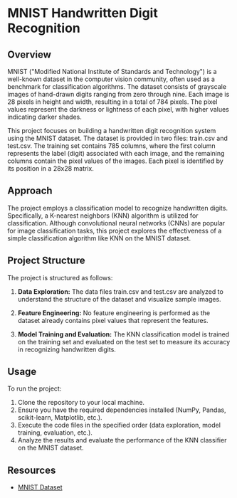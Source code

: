 # MNIST Handwritten Digit Recognition

## Overview
MNIST ("Modified National Institute of Standards and Technology") is a well-known dataset in the computer vision community, often used as a benchmark for classification algorithms. The dataset consists of grayscale images of hand-drawn digits ranging from zero through nine. Each image is 28 pixels in height and width, resulting in a total of 784 pixels. The pixel values represent the darkness or lightness of each pixel, with higher values indicating darker shades.

This project focuses on building a handwritten digit recognition system using the MNIST dataset. The dataset is provided in two files: train.csv and test.csv. The training set contains 785 columns, where the first column represents the label (digit) associated with each image, and the remaining columns contain the pixel values of the images. Each pixel is identified by its position in a 28x28 matrix.

## Approach
The project employs a classification model to recognize handwritten digits. Specifically, a K-nearest neighbors (KNN) algorithm is utilized for classification. Although convolutional neural networks (CNNs) are popular for image classification tasks, this project explores the effectiveness of a simple classification algorithm like KNN on the MNIST dataset.

## Project Structure
The project is structured as follows:

1. **Data Exploration:** The data files train.csv and test.csv are analyzed to understand the structure of the dataset and visualize sample images.
  
2. **Feature Engineering:** No feature engineering is performed as the dataset already contains pixel values that represent the features.
  
3. **Model Training and Evaluation:** The KNN classification model is trained on the training set and evaluated on the test set to measure its accuracy in recognizing handwritten digits.

## Usage
To run the project:

1. Clone the repository to your local machine.
2. Ensure you have the required dependencies installed (NumPy, Pandas, scikit-learn, Matplotlib, etc.).
3. Execute the code files in the specified order (data exploration, model training, evaluation, etc.).
4. Analyze the results and evaluate the performance of the KNN classifier on the MNIST dataset.

## Resources
- [MNIST Dataset](https://www.kaggle.com/competitions/digit-recognizer/data)


